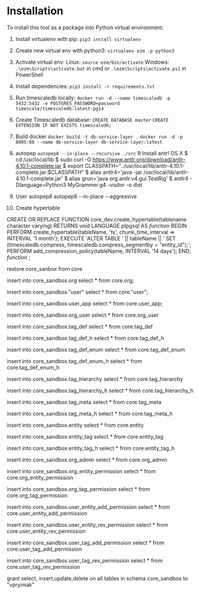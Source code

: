 # Installation
To install this tool as a package into Python virtual environment:

1. Install virtualenv with pip:
`pip3 install virtualenv`

2. Create new virtual env with python3:
`virtualenv ezm -p python3`

3. Activate virtual env:
Linux: `source ezm/bin/activate`
Windows: `.\ezm\Scripts\activate.bat` in cmd or `.\ezm\Scripts\activate.ps1` in PowerShell

4. Install dependencies:
`pip3 install -r requirements.txt`

5. Run timescaledb locally:
`docker run -d --name timescaledb -p 5432:5432 -e POSTGRES_PASSWORD=password timescale/timescaledb:latest-pg14`
6. Create Timescaledb database:
`CREATE DATABASE master`
`CREATE EXTENSION IF NOT EXISTS timescaledb;`
7. Build docker
`docker build -t db-service-layer .`
`docker run -d -p 8085:80 --name db-service-layer db-service-layer:latest`
8. autopep
`autopep8 --in-place --recursive ./src`
9 Install antrl
OS X
$ cd /usr/local/lib
$ sudo curl -O https://www.antlr.org/download/antlr-4.10.1-complete.jar
$ export CLASSPATH=".:/usr/local/lib/antlr-4.10.1-complete.jar:$CLASSPATH"
$ alias antlr4='java -jar /usr/local/lib/antlr-4.10.1-complete.jar'
$ alias grun='java org.antlr.v4.gui.TestRig'
$ antlr4 -Dlanguage=Python3 MyGrammer.g4 -visitor -o dist
10. User autopep8
autopep8 --in-place --aggressive <filename>
11. Create hypertable

CREATE OR REPLACE FUNCTION core_dev.create_hypertable(tablename character varying)
 RETURNS void
 LANGUAGE plpgsql
AS $function$
	BEGIN
		PERFORM create_hypertable(tableName, 'ts', chunk_time_interval => INTERVAL '1 month');
		EXECUTE 'ALTER TABLE ' || tableName || ' SET (timescaledb.compress, timescaledb.compress_segmentby = "entity_id");';
		PERFORM add_compression_policy(tableName, INTERVAL '14 days');
	END;
$function$
;


restore core_sanbox from core


insert into core_sandbox.org
 select * from core.org;

insert into core_sandbox."user"
 select * from core."user";

insert into core_sandbox.user_app
 select * from core.user_app;

  insert into core_sandbox.org_user
 select * from core.org_user

  insert into core_sandbox.tag_def
 select * from core.tag_def

  insert into core_sandbox.tag_def_h
 select * from core.tag_def_h

  insert into core_sandbox.tag_def_enum
 select * from core.tag_def_enum

  insert into core_sandbox.tag_def_enum_h
 select * from core.tag_def_enum_h

 insert into core_sandbox.tag_hierarchy
 select * from core.tag_hierarchy

  insert into core_sandbox.tag_hierarchy_h
 select * from core.tag_hierarchy_h

  insert into core_sandbox.tag_meta
 select * from core.tag_meta

  insert into core_sandbox.tag_meta_h
 select * from core.tag_meta_h

  insert into core_sandbox.entity
 select * from core.entity

  insert into core_sandbox.entity_tag
 select * from core.entity_tag

  insert into core_sandbox.entity_tag_h
 select * from core.entity_tag_h

  insert into core_sandbox.org_admin
 select * from core.org_admin

  insert into core_sandbox.org_entity_permission
 select * from core.org_entity_permission

  insert into core_sandbox.org_tag_permission
 select * from core.org_tag_permission

  insert into core_sandbox.user_entity_add_permission
 select * from core.user_entity_add_permission

  insert into core_sandbox.user_entity_rev_permission
 select * from core.user_entity_rev_permission

  insert into core_sandbox.user_tag_add_permission
 select * from core.user_tag_add_permission

  insert into core_sandbox.user_tag_rev_permission
 select * from core.user_tag_rev_permission


grant select, insert,update,delete on all tables in schema core_sandbox to  "vpryimak"
